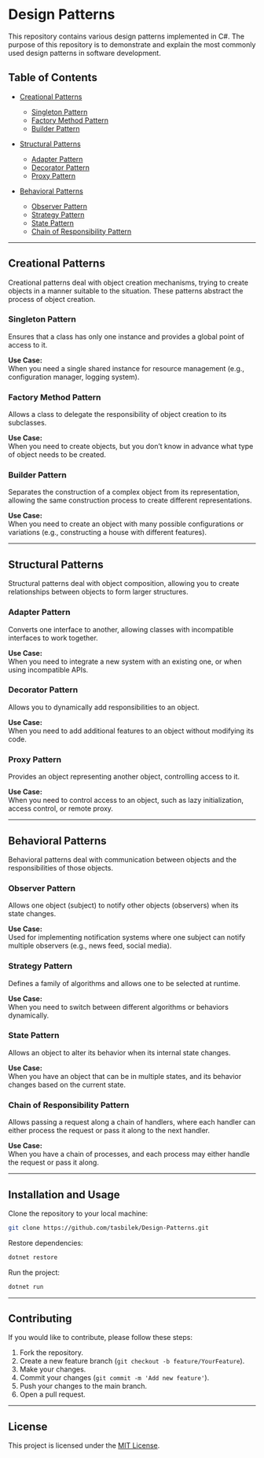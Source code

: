 
# Design Patterns

This repository contains various design patterns implemented in C#. The purpose of this repository is to demonstrate and explain the most commonly used design patterns in software development. 

## Table of Contents

- [Creational Patterns](#creational-patterns)
  - [Singleton Pattern](#singleton-pattern)
  - [Factory Method Pattern](#factory-method-pattern)
  - [Builder Pattern](#builder-pattern)
  
- [Structural Patterns](#structural-patterns)
  - [Adapter Pattern](#adapter-pattern)
  - [Decorator Pattern](#decorator-pattern)
  - [Proxy Pattern](#proxy-pattern)

- [Behavioral Patterns](#behavioral-patterns)
  - [Observer Pattern](#observer-pattern)
  - [Strategy Pattern](#strategy-pattern)
  - [State Pattern](#state-pattern)
  - [Chain of Responsibility Pattern](#chain-of-responsibility-pattern)

---

## Creational Patterns

Creational patterns deal with object creation mechanisms, trying to create objects in a manner suitable to the situation. These patterns abstract the process of object creation.

### Singleton Pattern
Ensures that a class has only one instance and provides a global point of access to it.

**Use Case:**  
When you need a single shared instance for resource management (e.g., configuration manager, logging system).

### Factory Method Pattern
Allows a class to delegate the responsibility of object creation to its subclasses.

**Use Case:**  
When you need to create objects, but you don’t know in advance what type of object needs to be created.

### Builder Pattern
Separates the construction of a complex object from its representation, allowing the same construction process to create different representations.

**Use Case:**  
When you need to create an object with many possible configurations or variations (e.g., constructing a house with different features).

---

## Structural Patterns

Structural patterns deal with object composition, allowing you to create relationships between objects to form larger structures.

### Adapter Pattern
Converts one interface to another, allowing classes with incompatible interfaces to work together.

**Use Case:**  
When you need to integrate a new system with an existing one, or when using incompatible APIs.

### Decorator Pattern
Allows you to dynamically add responsibilities to an object.

**Use Case:**  
When you need to add additional features to an object without modifying its code.

### Proxy Pattern
Provides an object representing another object, controlling access to it.

**Use Case:**  
When you need to control access to an object, such as lazy initialization, access control, or remote proxy.

---

## Behavioral Patterns

Behavioral patterns deal with communication between objects and the responsibilities of those objects.

### Observer Pattern
Allows one object (subject) to notify other objects (observers) when its state changes.

**Use Case:**  
Used for implementing notification systems where one subject can notify multiple observers (e.g., news feed, social media).

### Strategy Pattern
Defines a family of algorithms and allows one to be selected at runtime.

**Use Case:**  
When you need to switch between different algorithms or behaviors dynamically.

### State Pattern
Allows an object to alter its behavior when its internal state changes.

**Use Case:**  
When you have an object that can be in multiple states, and its behavior changes based on the current state.

### Chain of Responsibility Pattern
Allows passing a request along a chain of handlers, where each handler can either process the request or pass it along to the next handler.

**Use Case:**  
When you have a chain of processes, and each process may either handle the request or pass it along.

---

## Installation and Usage

Clone the repository to your local machine:

```bash
git clone https://github.com/tasbilek/Design-Patterns.git
```

Restore dependencies:

```bash
dotnet restore
```

Run the project:

```bash
dotnet run
```

---

## Contributing

If you would like to contribute, please follow these steps:

1. Fork the repository.
2. Create a new feature branch (`git checkout -b feature/YourFeature`).
3. Make your changes.
4. Commit your changes (`git commit -m 'Add new feature'`).
5. Push your changes to the main branch.
6. Open a pull request.

---

## License

This project is licensed under the [MIT License](https://opensource.org/licenses/MIT).
